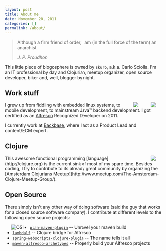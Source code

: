 ```yaml
---
layout: post
title: About me
date: November 20, 2011
categories: []
permalink: /about/
---
```


> Although a firm friend of order, I am (in the full force of the term) an anarchist
>
> *J. P. Proudhon*

This little piece of blogosphere is owned by `skuro`, a.k.a. Carlo
Sciolla. I'm an IT professional by day and Clojurian,
meetup organizer, open source developer, biker and, well, blogger by
night.

Work stuff
------------------------

<img src="http://krypthonas.de/images/alfresco_thumb.png" style="float:right; margin: 0px 20px" />

<img src="http://profile.ak.fbcdn.net/hprofile-ak-snc4/23271_352288013495_939_q.jpg" style="float:right; margin: 0px 20px" />

I grew up from fiddling with embedded linux systems, to mobile
development, to mainstream Java&trade; backend development. I got
certified as an [Alfresco](http://www.alfresco.com) Recognized Developer on 2011.

I currently work at [Backbase](http://www.backbase.com), where I act
as a Product Lead and content/ECM expert.

Clojure
-------

<img src="http://clojure.org/file/view/clojure-icon.gif" style="float:right; margin: 0px 20px;" />
This awesome functional programming [language](http://clojure.org) is the current sink of most of my spare time. Besides coding, I try to contribute to its already great community by organizing the [Amsterdam Clojurians Meetup](http://www.meetup.com/The-Amsterdam-Clojure-Meetup-Group/).

Open Source
-----------

There simply isn't any other way of doing software (said the guy that
works for a closed source software company). I contribute at different
levels to the following open source projects:

<img src="http://www.elementmypc.com/main/images/featured/opensource.png" alt="OSI" style="float:left; margin: 0px 20px;" />

* [`plan-maven-plugin`](http://plan-maven-plugin.skuro.tk) -- Unravel your maven build
* [`lambdalf`](http://lambdalf.skuro.tk) -- Clojure bridge for Alfresco
* [`spring-webscripts-clojure-plugin`](https://github.com/skuro/spring-webscripts-clojure-plugin) -- The name tells it all
* [`maven-alfresco-archetypes`](http://code.google.com/p/maven-alfresco-archetypes/) -- Properly build your Alfresco projects
